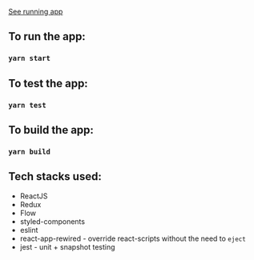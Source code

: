 [See running app](https://wes-qantas-hotels.herokuapp.com/)

## To run the app:

### `yarn start`

## To test the app:

### `yarn test`


## To build the app:

### `yarn build`

## Tech stacks used:
- ReactJS
- Redux
- Flow
- styled-components
- eslint
- react-app-rewired - override react-scripts without the need to `eject`
- jest - unit + snapshot testing
